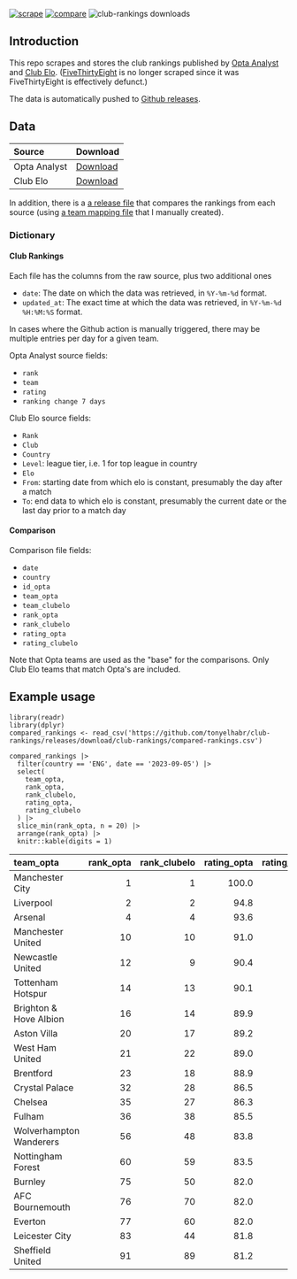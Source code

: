 <!-- badges: start -->

[![scrape](https://github.com/tonyelhabr/club-rankings/actions/workflows/scrape.yml/badge.svg)](https://github.com/tonyelhabr/club-rankings/actions/workflows/scrape.yml) [![compare](https://github.com/tonyelhabr/club-rankings/actions/workflows/compare.yml/badge.svg)](https://github.com/tonyelhabr/club-rankings/actions/workflows/compare.yml) ![club-rankings downloads](https://img.shields.io/github/downloads/tonyelhabr/club-rankings/total)

<!-- badges: end -->

## Introduction

This repo scrapes and stores the club rankings published by [Opta Analyst](https://theanalyst.com/na/2023/03/who-are-the-best-football-team-in-the-world-opta-power-rankings/) and [Club Elo](http://clubelo.com/). ([FiveThirtyEight](https://projects.fivethirtyeight.com/soccer-predictions/global-club-rankings) is no longer scraped since it was FiveThirtyEight is effectively defunct.)

The data is automatically pushed to [Github releases](https://github.com/tonyelhabr/releases).

## Data

| Source       | Download                                                                                                          |
|:-------------|:------------------------------------------------------------------------------------------------------------------|
| Opta Analyst | [Download](https://github.com/tonyelhabr/club-rankings/releases/download/club-rankings/opta-club-rankings.csv)    |
| Club Elo     | [Download](https://github.com/tonyelhabr/club-rankings/releases/download/club-rankings/clubelo-club-rankings.csv) |

In addition, there is a [a release file](https://github.com/tonyelhabr/club-rankings/releases/download/club-rankings/compared-rankings.csv) that compares the rankings from each source (using [a team mapping file](https://github.com/tonyelhabr/club-rankings/blob/main/team-mapping.csv) that I manually created).

### Dictionary

#### Club Rankings

Each file has the columns from the raw source, plus two additional ones

-   `date`: The date on which the data was retrieved, in `%Y-%m-%d` format.
-   `updated_at`: The exact time at which the data was retrieved, in `%Y-%m-%d %H:%M:%S` format.

In cases where the Github action is manually triggered, there may be multiple entries per day for a given team.

Opta Analyst source fields:

-   `rank`
-   `team`
-   `rating`
-   `ranking change 7 days`

Club Elo source fields:

-   `Rank`
-   `Club`
-   `Country`
-   `Level`: league tier, i.e. 1 for top league in country
-   `Elo`
-   `From`: starting date from which elo is constant, presumably the day after a match
-   `To`: end data to which elo is constant, presumably the current date or the last day prior to a match day

#### Comparison

Comparison file fields:

-   `date`
-   `country`
-   `id_opta`
-   `team_opta`
-   `team_clubelo`
-   `rank_opta`
-   `rank_clubelo`
-   `rating_opta`
-   `rating_clubelo`

Note that Opta teams are used as the "base" for the comparisons. Only Club Elo teams that match Opta's are included.

## Example usage

```{r}
library(readr)
library(dplyr)
compared_rankings <- read_csv('https://github.com/tonyelhabr/club-rankings/releases/download/club-rankings/compared-rankings.csv')

compared_rankings |> 
  filter(country == 'ENG', date == '2023-09-05') |> 
  select(
    team_opta,
    rank_opta,
    rank_clubelo,
    rating_opta,
    rating_clubelo
  ) |> 
  slice_min(rank_opta, n = 20) |> 
  arrange(rank_opta) |> 
  knitr::kable(digits = 1)
```

| team_opta               | rank_opta | rank_clubelo | rating_opta | rating_clubelo |
|:------------------------|----------:|-------------:|------------:|---------------:|
| Manchester City         |         1 |            1 |       100.0 |         2087.4 |
| Liverpool               |         2 |            2 |        94.8 |         1961.3 |
| Arsenal                 |         4 |            4 |        93.6 |         1928.8 |
| Manchester United       |        10 |           10 |        91.0 |         1860.9 |
| Newcastle United        |        12 |            9 |        90.4 |         1865.7 |
| Tottenham Hotspur       |        14 |           13 |        90.1 |         1846.9 |
| Brighton & Hove Albion  |        16 |           14 |        89.9 |         1839.8 |
| Aston Villa             |        20 |           17 |        89.2 |         1828.6 |
| West Ham United         |        21 |           22 |        89.0 |         1807.5 |
| Brentford               |        23 |           18 |        88.9 |         1826.3 |
| Crystal Palace          |        32 |           28 |        86.5 |         1768.2 |
| Chelsea                 |        35 |           27 |        86.3 |         1774.2 |
| Fulham                  |        36 |           38 |        85.5 |         1736.5 |
| Wolverhampton Wanderers |        56 |           48 |        83.8 |         1708.2 |
| Nottingham Forest       |        60 |           59 |        83.5 |         1687.4 |
| Burnley                 |        75 |           50 |        82.0 |         1703.0 |
| AFC Bournemouth         |        76 |           70 |        82.0 |         1659.0 |
| Everton                 |        77 |           60 |        82.0 |         1682.1 |
| Leicester City          |        83 |           44 |        81.8 |         1722.5 |
| Sheffield United        |        91 |           89 |        81.2 |         1630.8 |

